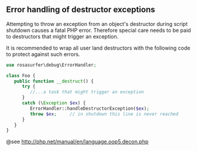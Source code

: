 Error handling of destructor exceptions
---------------------------------------

Attempting to throw an exception from an object's destructor during script shutdown causes a fatal PHP error. Therefore special care needs to be paid to destructors that might trigger an exception.

It is recommended to wrap all user land destructors with the following code to protect against such errors.

```php
use rosasurfer\debug\ErrorHandler;

class Foo {
   public function __destruct() {
      try {
         //...a task that might trigger an exception
      }
      catch (\Exception $ex) {
         ErrorHandler::handleDestructorException($ex);
         throw $ex;     // in shutdown this line is never reached
      }
   }
}
```

@see http://php.net/manual/en/language.oop5.decon.php
